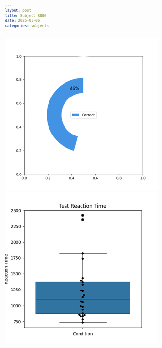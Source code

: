 ```yaml
---
layout: post
title: Subject 8006
date: 2025-01-06
categories: subjects
---
```


![](data/8006/run-12/8006_FN_acc_test.png)
![](data/8006/run-12/8006_FN_rt.png)
